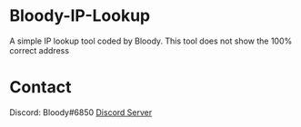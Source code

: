 # Bloody-IP-Lookup
A simple IP lookup tool coded by Bloody. This tool does not show the 100% correct address

# Contact
Discord: Bloody#6850
[Discord Server](https://discord.gg/sJTjPzaPT5)
